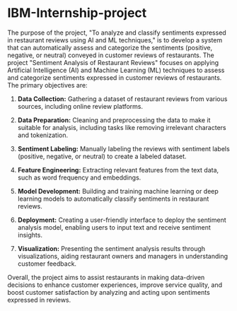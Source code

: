 # IBM-Internship-project
The purpose of the project, "To analyze and classify sentiments expressed in restaurant reviews using AI and ML techniques," is to develop a system that can automatically assess and categorize the sentiments (positive, negative, or neutral) conveyed in customer reviews of restaurants.
The project "Sentiment Analysis of Restaurant Reviews" focuses on applying Artificial Intelligence (AI) and Machine Learning (ML) techniques to assess and categorize sentiments expressed in customer reviews of restaurants. The primary objectives are:

1. **Data Collection:** Gathering a dataset of restaurant reviews from various sources, including online review platforms.

2. **Data Preparation:** Cleaning and preprocessing the data to make it suitable for analysis, including tasks like removing irrelevant characters and tokenization.

3. **Sentiment Labeling:** Manually labeling the reviews with sentiment labels (positive, negative, or neutral) to create a labeled dataset.

4. **Feature Engineering:** Extracting relevant features from the text data, such as word frequency and embeddings.

5. **Model Development:** Building and training machine learning or deep learning models to automatically classify sentiments in restaurant reviews.

6. **Deployment:** Creating a user-friendly interface to deploy the sentiment analysis model, enabling users to input text and receive sentiment insights.

7. **Visualization:** Presenting the sentiment analysis results through visualizations, aiding restaurant owners and managers in understanding customer feedback.

Overall, the project aims to assist restaurants in making data-driven decisions to enhance customer experiences, improve service quality, and boost customer satisfaction by analyzing and acting upon sentiments expressed in reviews.
